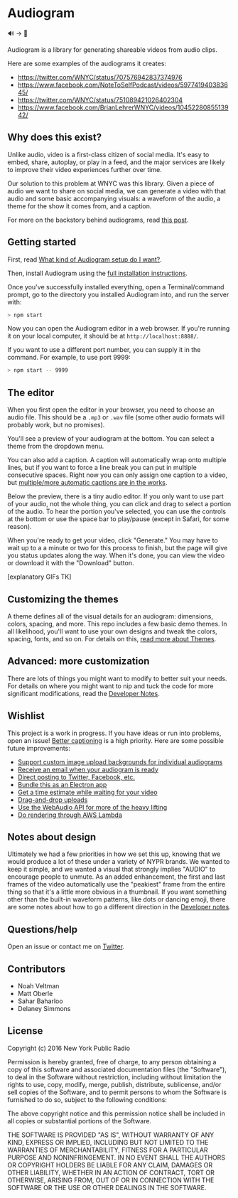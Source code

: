 # Audiogram

🔊 -> 🎥

Audiogram is a library for generating shareable videos from audio clips.

Here are some examples of the audiograms it creates:

* https://twitter.com/WNYC/status/707576942837374976
* https://www.facebook.com/NoteToSelfPodcast/videos/597741940383645/
* https://twitter.com/WNYC/status/751089421026402304
* https://www.facebook.com/BrianLehrerWNYC/videos/1045228085513942/

## Why does this exist?

Unlike audio, video is a first-class citizen of social media. It's easy to embed, share, autoplay, or play in a feed, and the major services are likely to improve their video experiences further over time.

Our solution to this problem at WNYC was this library.  Given a piece of audio we want to share on social media, we can generate a video with that audio and some basic accompanying visuals: a waveform of the audio, a theme for the show it comes from, and a caption.

For more on the backstory behind audiograms, read [this post](https://medium.com/@WNYC/e648e8a5f2e9).

## Getting started

First, read [What kind of Audiogram setup do I want?](SERVER.md).

Then, install Audiogram using the [full installation instructions](INSTALL.md).

Once you've successfully installed everything, open a Terminal/command prompt, go to the directory you installed Audiogram into, and run the server with:

```sh
> npm start
```

Now you can open the Audiogram editor in a web browser.  If you're running it on your local computer, it should be at `http://localhost:8888/`.

If you want to use a different port number, you can supply it in the command. For example, to use port 9999:

```sh
> npm start -- 9999
```

## The editor

When you first open the editor in your browser, you need to choose an audio file.  This should be a `.mp3` or `.wav` file (some other audio formats will probably work, but no promises).

You'll see a preview of your audiogram at the bottom. You can select a theme from the dropdown menu.

You can also add a caption. A caption will automatically wrap onto multiple lines, but if you want to force a line break you can put in multiple consecutive spaces. Right now you can only assign one caption to a video, but [multiple/more automatic captions are in the works](https://github.com/nypublicradio/audiogram/issues/8).

Below the preview, there is a tiny audio editor.  If you only want to use part of your audio, not the whole thing, you can click and drag to select a portion of the audio.  To hear the portion you've selected, you can use the controls at the bottom or use the space bar to play/pause (except in Safari, for some reason).

When you're ready to get your video, click "Generate." You may have to wait up to a a minute or two for this process to finish, but the page will give you status updates along the way.  When it's done, you can view the video or download it with the "Download" button.

[explanatory GIFs TK]

## Customizing the themes

A theme defines all of the visual details for an audiogram: dimensions, colors, spacing, and more.  This repo includes a few basic demo themes. In all likelihood, you'll want to use your own designs and tweak the colors, spacing, fonts, and so on.  For details on this, [read more about Themes](THEMES.md).

## Advanced: more customization

There are lots of things you might want to modify to better suit your needs.  For details on where you might want to nip and tuck the code for more significant modifications, read the [Developer Notes](DEVELOPERS.md).

## Wishlist

This project is a work in progress.  If you have ideas or run into problems, open an issue! [Better captioning](https://github.com/nypublicradio/audiogram/issues/8) is a high priority. Here are some possible future improvements:

* [Support custom image upload backgrounds for individual audiograms](https://github.com/nypublicradio/audiogram/issues/7)
* [Receive an email when your audiogram is ready](https://github.com/nypublicradio/audiogram/issues/5)
* [Direct posting to Twitter, Facebook, etc.](https://github.com/nypublicradio/audiogram/issues/4)
* [Bundle this as an Electron app](https://github.com/nypublicradio/audiogram/issues/6)
* [Get a time estimate while waiting for your video](https://github.com/nypublicradio/audiogram/issues/3)
* [Drag-and-drop uploads](https://github.com/nypublicradio/audiogram/issues/2)
* [Use the WebAudio API for more of the heavy lifting](https://github.com/nypublicradio/audiogram/issues/1)
* [Do rendering through AWS Lambda](https://github.com/nypublicradio/audiogram/issues/17)

## Notes about design

Ultimately we had a few priorities in how we set this up, knowing that we would produce a lot of these under a variety of NYPR brands. We wanted to keep it simple, and we wanted a visual that strongly implies "AUDIO" to encourage people to unmute. As an added enhancement, the first and last frames of the video automatically use the "peakiest" frame from the entire thing so that it's a little more obvious in a thumbnail. If you want something other than the built-in waveform patterns, like dots or dancing emoji, there are some notes about how to go a different direction in the [Developer notes](DEVELOPERS.md#use-different-animations-besides-the-wavebars).

## Questions/help

Open an issue or contact me on [Twitter](https://twitter.com/veltman).

## Contributors

* Noah Veltman
* Matt Oberle
* Sahar Baharloo
* Delaney Simmons

## License

Copyright (c) 2016 New York Public Radio

Permission is hereby granted, free of charge, to any person obtaining a copy of this software and associated documentation files (the "Software"), to deal in the Software without restriction, including without limitation the rights to use, copy, modify, merge, publish, distribute, sublicense, and/or sell copies of the Software, and to permit persons to whom the Software is furnished to do so, subject to the following conditions:

The above copyright notice and this permission notice shall be included in all copies or substantial portions of the Software.

THE SOFTWARE IS PROVIDED "AS IS", WITHOUT WARRANTY OF ANY KIND, EXPRESS OR IMPLIED, INCLUDING BUT NOT LIMITED TO THE WARRANTIES OF MERCHANTABILITY, FITNESS FOR A PARTICULAR PURPOSE AND NONINFRINGEMENT. IN NO EVENT SHALL THE AUTHORS OR COPYRIGHT HOLDERS BE LIABLE FOR ANY CLAIM, DAMAGES OR OTHER LIABILITY, WHETHER IN AN ACTION OF CONTRACT, TORT OR OTHERWISE, ARISING FROM, OUT OF OR IN CONNECTION WITH THE SOFTWARE OR THE USE OR OTHER DEALINGS IN THE SOFTWARE.
